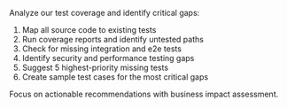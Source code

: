 Analyze our test coverage and identify critical gaps:

1. Map all source code to existing tests
2. Run coverage reports and identify untested paths
3. Check for missing integration and e2e tests
4. Identify security and performance testing gaps
5. Suggest 5 highest-priority missing tests
6. Create sample test cases for the most critical gaps

Focus on actionable recommendations with business impact assessment.
